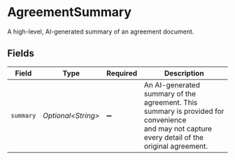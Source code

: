 # AgreementSummary

A high-level, AI-generated summary of an agreement document.


## Fields

| Field                                                                                                                                            | Type                                                                                                                                             | Required                                                                                                                                         | Description                                                                                                                                      |
| ------------------------------------------------------------------------------------------------------------------------------------------------ | ------------------------------------------------------------------------------------------------------------------------------------------------ | ------------------------------------------------------------------------------------------------------------------------------------------------ | ------------------------------------------------------------------------------------------------------------------------------------------------ |
| `summary`                                                                                                                                        | *Optional\<String>*                                                                                                                              | :heavy_minus_sign:                                                                                                                               | An AI-generated summary of the agreement. This summary is provided for convenience <br/>and may not capture every detail of the original agreement.<br/> |